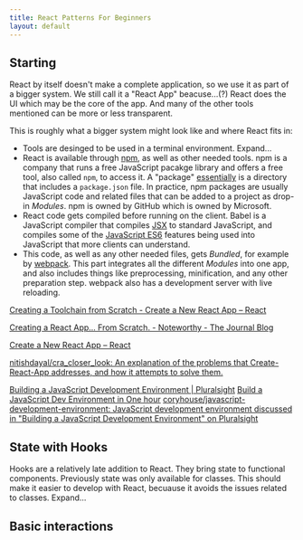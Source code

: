 ```yaml
---
title: React Patterns For Beginners
layout: default
---
```


## Starting

React by itself doesn't make a complete application, so we use it as part of a bigger system. We still call it a "React App" beacuse...(?) React does the UI which may be the core of the app. And many of the other tools mentioned can be more or less transparent. 

This is roughly what a bigger system might look like and where React fits in:

- Tools are desinged to be used in a terminal environment. Expand...
- React is available through [npm][0001], as well as other needed tools. npm is a company that runs a free JavaScript pacakge library and offers a free tool, also called `npm`, to access it. A "package" [essentially](https://docs.npmjs.com/about-packages-and-modules) is a directory that includes a `package.json` file. In practice, npm packages are usually JavaScript code and related files that can be added to a project as drop-in _Modules_. npm is owned by GitHub which is owned by Microsoft. 
- React code gets compiled before running on the client. Babel is a JavaScript compiler that compiles [JSX](https://reactjs.org/docs/react-without-jsx.html) to standard JavaScript, and compiles some of the [JavaScript ES6](https://reactjs.org/docs/react-without-es6.html) features being used into JavaScript that more clients can understand. 
- This code, as well as any other needed files, gets _Bundled_, for example by [webpack](https://webpack.js.org/). This part integrates all the different _Modules_ into one app, and also includes things like preprocessing, minification, and any other preparation step. webpack also has a development server with live reloading. 


[Creating a Toolchain from Scratch - Create a New React App – React](https://reactjs.org/docs/create-a-new-react-app.html#creating-a-toolchain-from-scratch)

[Creating a React App… From Scratch. - Noteworthy - The Journal Blog](https://blog.usejournal.com/creating-a-react-app-from-scratch-f3c693b84658)

[Create a New React App – React](https://reactjs.org/docs/create-a-new-react-app.html)

[nitishdayal/cra_closer_look: An explanation of the problems that Create-React-App addresses, and how it attempts to solve them.](https://github.com/nitishdayal/cra_closer_look)

[Building a JavaScript Development Environment | Pluralsight](https://www.pluralsight.com/courses/javascript-development-environment)
[Build a JavaScript Dev Environment in One hour](https://www.infoq.com/presentations/javascript-dev-environment/)
[coryhouse/javascript-development-environment: JavaScript development environment discussed in "Building a JavaScript Development Environment" on Pluralsight](https://github.com/coryhouse/javascript-development-environment)

[0001]: https://www.npmjs.com/

## State with Hooks
 
Hooks are a relatively late addition to React. They bring state to functional components. Previously state was only available for classes. This should make it easier to develop with React, becuause it avoids the issues related to classes. Expand...

## Basic interactions 